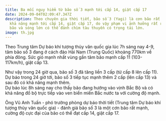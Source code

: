 ```yaml
---
title: Ba mối nguy hiểm từ bão số 3 mạnh tới cấp 14, giật cấp 17
date: 2024-09-04T02:09:47.347Z
description: Theo chuyên gia thời tiết, bão số 3 (Yagi) là cơn bão rất mạnh, có
  khả năng mạnh tới cấp 14, giật cấp 17, do vậy phạm vi ảnh hưởng rất rộng, gió
  bão và sóng lớn có thể đánh chìm tàu thuyền có trọng tải lớn.
image: th.jpg
---
```

Theo Trung tâm Dự báo khí tượng thủy văn quốc gia lúc 7h sáng nay 4-9, tâm bão số 3 đang ở cách đảo Hải Nam (Trung Quốc) khoảng 770km về phía đông. Sức gió mạnh nhất vùng gần tâm bão mạnh cấp 11 (103-117km/h), giật cấp 13.



Như vậy trong 24 giờ qua, bão số 3 đã tăng liền 3 cấp (từ cấp 8 lên cấp 11). Dự báo trong 24 giờ tới, bão số 3 tiếp tục mạnh thêm 2 cấp (lên cấp 13) và sau đó có khả năng mạnh thêm.\
Dự báo lúc 8h sáng nay cho thấy bão đang hướng vào vịnh Bắc Bộ và có khả năng đổ bộ trực tiếp vào ven biển miền Bắc nước ta với cường độ mạnh.



Ông Vũ Anh Tuấn - phó trưởng phòng dự báo thời tiết (Trung tâm Dự báo khí tượng thủy văn quốc gia) - đánh giá bão số 3 là một cơn bão rất mạnh, cường độ cực đại của bão có thể đạt cấp 14, giật cấp 17.